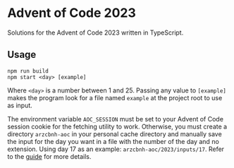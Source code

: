# Advent of Code 2023

Solutions for the Advent of Code 2023 written in TypeScript.

## Usage

```
npm run build
npm start <day> [example]
```

Where `<day>` is a number between 1 and 25. Passing any value to `[example]` makes the program look for a file named `example` at the project root to use as input.

The environment variable `AOC_SESSION` must be set to your Advent of Code session cookie for the fetching utility to work. Otherwise, you must create a directory `arzcbnh-aoc` in your personal cache directory and manually save the input for the day you want in a file with the number of the day and no extension. Using day 17 as an example: `arzcbnh-aoc/2023/inputs/17`. Refer to the [guide](../GUIDE.md#caching) for more details.
